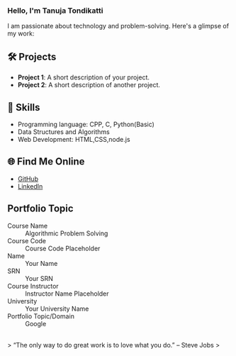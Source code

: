 
### Hello, I'm Tanuja Tondikatti

I am passionate about technology and problem-solving. Here's a glimpse of my work:

## 🛠️ Projects
- **Project 1**: A short description of your project.
- **Project 2**: A short description of another project.

## 🚀 Skills
- Programming language: CPP, C, Python(Basic)
- Data Structures and Algorithms
- Web Development: HTML,CSS,node.js

## 🌐 Find Me Online
- [GitHub](https://github.com/your-github-username)
- [LinkedIn](https://linkedin.com/in/your-linkedin-profile)

## Portfolio Topic

<dl>
<dt>Course Name</dt>
<dd>Algorithmic Problem Solving</dd>
<dt>Course Code</dt>
<dd>Course Code Placeholder</dd>
<dt>Name</dt>
<dd>Your Name</dd>
<dt>SRN</dt>
<dd>Your SRN</dd>
<dt>Course Instructor</dt>
<dd>Instructor Name Placeholder</dd>
<dt>University</dt>
<dd>Your University Name</dd>
<dt>Portfolio Topic/Domain</dt>
<dd>Google</dd>
</dl>

<br> 
> “The only way to do great work is to love what you do.” – Steve Jobs
>
